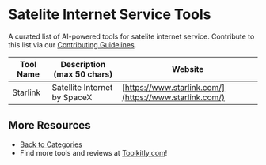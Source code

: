 # Satelite Internet Service Tools

A curated list of AI-powered tools for satelite internet service. Contribute to this list via our [Contributing Guidelines](../CONTRIBUTING.md).

| Tool Name | Description (max 50 chars) | Website |
|-----------|----------------------------|---------|
| Starlink | Satellite Internet by SpaceX | [https://www.starlink.com/](https://www.starlink.com/) |

## More Resources
- [Back to Categories](../README.md)
- Find more tools and reviews at [Toolkitly.com](https://toolkitly.com)!
